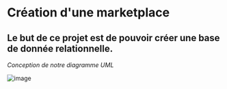 # Création d'une marketplace
## Le but de ce projet est de pouvoir créer une base de donnée relationnelle.


*Conception de notre diagramme UML*

![image](https://user-images.githubusercontent.com/58702474/113477597-44c01e00-9483-11eb-8af4-0efe75cf81ef.png)

